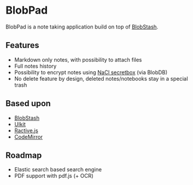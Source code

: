 BlobPad
=======

BlobPad is a note taking application build on top of [BlobStash](https://github.com/tsileo/blobstash).

## Features

- Markdown only notes, with possibility to attach files
- Full notes history
- Possibility to encrypt notes using [NaCl secretbox](http://nacl.cr.yp.to/secretbox.html) (via BlobDB)
- No delete feature by design, deleted notes/notebooks stay in a special trash

## Based upon

- [BlobStash](https://github.com/tsileo/blobstash)
- [UIkit](http://getuikit.com/)
- [Ractive.js](http://www.ractivejs.org/)
- [CodeMirror](http://codemirror.net/)

## Roadmap

- Elastic search based search engine
- PDF support with pdf.js (+ OCR)
